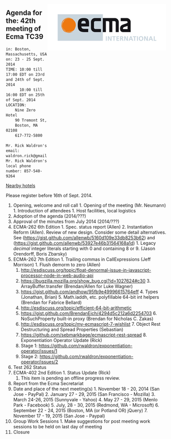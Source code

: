 <img src="../images/Ecma_RVB-003.jpg"
     align="right" alt="" />

## Agenda for the: 42th meeting of Ecma TC39

    in: Boston, Massachusetts, USA
    on: 23 - 25 Sept. 2014
    TIME: 10:00 till 17:00 EDT on 23rd and 24th of Sept. 2014
          10:00 till 16:00 EDT on 25th of Sept. 2014
    LOCATION:
        Nine Zero Hotel
        90 Tremont St, 
        Boston, MA 02108
        617-772-5800

    Mr. Rick Waldron's email: waldron.rick@gmail.com
    Mr. Rick Waldron's local phone number: 857-540-9264

[Nearby hotels](https://www.google.com/webhp?#q=hotels+near+90+Tremont+St%2C+Boston%2C+MA+02108)

Please register before 16th of Sept. 2014.

  1. Opening, welcome and roll call
    1. Opening of the meeting (Mr. Neumann)
    1. Introduction of attendees
    1. Host facilities, local logistics
  1. Adoption of the agenda (2014/???)
  1. Approval of the minutes from July 2014 (2014/???)
  1. ECMA-262 6th Edition
    1. Spec. status report (Allen)
    2. Instantiation Reform (Allen). Review of new design. Consider some detail alternatives. See (https://gist.github.com/allenwb/5160d109e33db8253b62) and (https://gist.github.com/allenwb/53927e46b31564168a1d)
    1. Legacy *decimal* integer literals starting with 0 and containing 8 or 9. (Jason Orendorff, Boris Zbarsky)
  1. ECMA-262 7th Edition
    1. Trailing commas in CallExpressions (Jeff Morrison)
    1. Flush demorm to zero (Allen)
      1. http://esdiscuss.org/topic/float-denormal-issue-in-javascript-processor-node-in-web-audio-api
      2. https://bugzilla.mozilla.org/show_bug.cgi?id=1027624#c30
    3. ArrayBuffer.transfer (Brendan/Allen for Luke Wagner)
      1. https://gist.github.com/andhow/95fb9e49996615764eff
    4. Types (Jonathan, Brian)
    5. Math.iaddh, etc. polyfillable 64-bit int helpers (Brendan for Fabrice Bellard)
      1. http://esdiscuss.org/topic/efficient-64-bit-arithmetic
      2. https://gist.github.com/BrendanEich/4294d5c212a6d2254703
    6. NoSuchProperty built-in proxy (Brendan for Nicholas C. Zakas)
      1. http://esdiscuss.org/topic/my-ecmascript-7-wishlist
    7. Object Rest Destructuring and Spread Properties (Sebastian)
      1. https://github.com/sebmarkbage/ecmascript-rest-spread
    8. Exponentiation Operator Update (Rick)
      1. Stage 1: https://github.com/rwaldron/exponentiation-operator/issues/1
      2. Stage 2: https://github.com/rwaldron/exponentiation-operator/issues/2
  1. Test 262 Status
  1. ECMA-402 2nd Edition
    1. Status Update (Rick)
      1. This item is pending an offline progress review.
  1. Report from the Ecma Secretariat
  1. Date and place of the next meeting(s)
    1. November 18 - 20, 2014 (San Jose - PayPal)
    2. January 27 - 29, 2015 (San Francisco - Mozilla)
    3. March 24-26, 2015 (Sunnyvale - Yahoo)
    4. May 27 - 29, 2015 (Menlo Park - Facebook)
    5. July, 28 - 30, 2015 (Redmond, WA - Microsoft)
    6. September 22  - 24, 2015 (Boston, MA (or Potland OR) jQuery)
    7. November 17 - 19, 2015 (San Jose - Paypal)
  1.  Group Work Sessions
    1.  Make suggestions for post meeting work sessions to be held on last day of meeting
  1.  Closure
